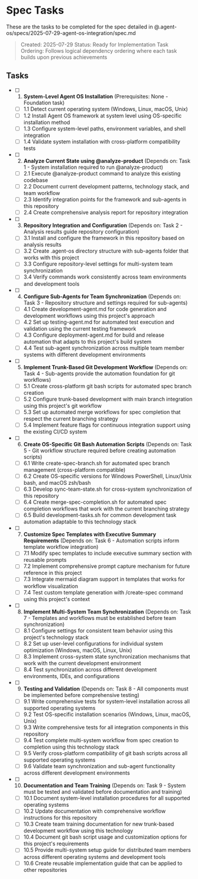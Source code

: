 # Spec Tasks

These are the tasks to be completed for the spec detailed in @.agent-os/specs/2025-07-29-agent-os-integration/spec.md

> Created: 2025-07-29
> Status: Ready for Implementation
> Task Ordering: Follows logical dependency ordering where each task builds upon previous achievements

## Tasks

- [ ] 1. **System-Level Agent OS Installation** (Prerequisites: None - Foundation task)
  - [ ] 1.1 Detect current operating system (Windows, Linux, macOS, Unix)
  - [ ] 1.2 Install Agent OS framework at system level using OS-specific installation method
  - [ ] 1.3 Configure system-level paths, environment variables, and shell integration
  - [ ] 1.4 Validate system installation with cross-platform compatibility tests

- [ ] 2. **Analyze Current State using @analyze-product** (Depends on: Task 1 - System installation required to run @analyze-product)
  - [ ] 2.1 Execute @analyze-product command to analyze this existing codebase
  - [ ] 2.2 Document current development patterns, technology stack, and team workflow
  - [ ] 2.3 Identify integration points for the framework and sub-agents in this repository
  - [ ] 2.4 Create comprehensive analysis report for repository integration

- [ ] 3. **Repository Integration and Configuration** (Depends on: Task 2 - Analysis results guide repository configuration)
  - [ ] 3.1 Install and configure the framework in this repository based on analysis results
  - [ ] 3.2 Create .agent-os directory structure with sub-agents folder that works with this project
  - [ ] 3.3 Configure repository-level settings for multi-system team synchronization
  - [ ] 3.4 Verify commands work consistently across team environments and development tools

- [ ] 4. **Configure Sub-Agents for Team Synchronization** (Depends on: Task 3 - Repository structure and settings required for sub-agents)
  - [ ] 4.1 Create development-agent.md for code generation and development workflows using this project's approach
  - [ ] 4.2 Set up testing-agent.md for automated test execution and validation using the current testing framework
  - [ ] 4.3 Configure deployment-agent.md for build and release automation that adapts to this project's build system
  - [ ] 4.4 Test sub-agent synchronization across multiple team member systems with different development environments

- [ ] 5. **Implement Trunk-Based Git Development Workflow** (Depends on: Task 4 - Sub-agents provide the automation foundation for git workflows)
  - [ ] 5.1 Create cross-platform git bash scripts for automated spec branch creation
  - [ ] 5.2 Configure trunk-based development with main branch integration using this project's git workflow
  - [ ] 5.3 Set up automated merge workflows for spec completion that respect the current branching strategy
  - [ ] 5.4 Implement feature flags for continuous integration support using the existing CI/CD system

- [ ] 6. **Create OS-Specific Git Bash Automation Scripts** (Depends on: Task 5 - Git workflow structure required before creating automation scripts)
  - [ ] 6.1 Write create-spec-branch.sh for automated spec branch management (cross-platform compatible)
  - [ ] 6.2 Create OS-specific versions for Windows PowerShell, Linux/Unix bash, and macOS zsh/bash
  - [ ] 6.3 Develop sync-team-state.sh for cross-system synchronization of this repository
  - [ ] 6.4 Create merge-spec-completion.sh for automated spec completion workflows that work with the current branching strategy
  - [ ] 6.5 Build development-tasks.sh for common development task automation adaptable to this technology stack

- [ ] 7. **Customize Spec Templates with Executive Summary Requirements** (Depends on: Task 6 - Automation scripts inform template workflow integration)
  - [ ] 7.1 Modify spec templates to include executive summary section with reusable prompts
  - [ ] 7.2 Implement comprehensive prompt capture mechanism for future reference in this project
  - [ ] 7.3 Integrate mermaid diagram support in templates that works for workflow visualization
  - [ ] 7.4 Test custom template generation with /create-spec command using this project's context

- [ ] 8. **Implement Multi-System Team Synchronization** (Depends on: Task 7 - Templates and workflows must be established before team synchronization)
  - [ ] 8.1 Configure settings for consistent team behavior using this project's technology stack
  - [ ] 8.2 Set up user-level configurations for individual system optimization (Windows, macOS, Linux, Unix)
  - [ ] 8.3 Implement cross-system state synchronization mechanisms that work with the current development environment
  - [ ] 8.4 Test synchronization across different development environments, IDEs, and configurations

- [ ] 9. **Testing and Validation** (Depends on: Task 8 - All components must be implemented before comprehensive testing)
  - [ ] 9.1 Write comprehensive tests for system-level installation across all supported operating systems
  - [ ] 9.2 Test OS-specific installation scenarios (Windows, Linux, macOS, Unix)
  - [ ] 9.3 Write comprehensive tests for all integration components in this repository
  - [ ] 9.4 Test complete multi-system workflow from spec creation to completion using this technology stack
  - [ ] 9.5 Verify cross-platform compatibility of git bash scripts across all supported operating systems
  - [ ] 9.6 Validate team synchronization and sub-agent functionality across different development environments

- [ ] 10. **Documentation and Team Training** (Depends on: Task 9 - System must be tested and validated before documentation and training)
  - [ ] 10.1 Document system-level installation procedures for all supported operating systems
  - [ ] 10.2 Update documentation with comprehensive workflow instructions for this repository
  - [ ] 10.3 Create team training documentation for new trunk-based development workflow using this technology
  - [ ] 10.4 Document git bash script usage and customization options for this project's requirements
  - [ ] 10.5 Provide multi-system setup guide for distributed team members across different operating systems and development tools
  - [ ] 10.6 Create reusable implementation guide that can be applied to other repositories
